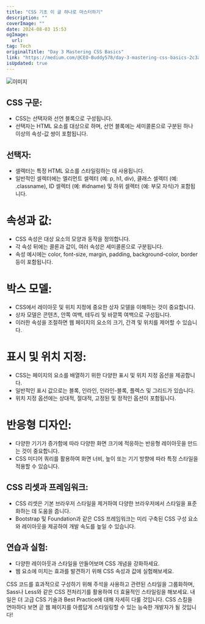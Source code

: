 ```yaml
---
title: "CSS 기초 이 글 하나로 마스터하기"
description: ""
coverImage: ""
date: 2024-08-03 15:53
ogImage:
  url:
tag: Tech
originalTitle: "Day 3 Mastering CSS Basics"
link: "https://medium.com/@CEO-Buddy578/day-3-mastering-css-basics-2c3a4c803f44"
isUpdated: true
---
```


![이미지](/assets/img/Day3MasteringCSSBasics_0.png)

## CSS 구문:

- CSS는 선택자와 선언 블록으로 구성됩니다.
- 선택자는 HTML 요소를 대상으로 하며, 선언 블록에는 세미콜론으로 구분된 하나 이상의 속성-값 쌍이 포함됩니다.

## 선택자:

<!-- seedividend - 사각형 -->

<ins class="adsbygoogle"
     style="display:block"
     data-ad-client="ca-pub-4877378276818686"
     data-ad-slot="1898504329"
     data-ad-format="auto"
     data-full-width-responsive="true"></ins>

<script>
     (adsbygoogle = window.adsbygoogle || []).push({});
</script>

- 셀렉터는 특정 HTML 요소를 스타일링하는 데 사용됩니다.
- 일반적인 셀렉터에는 엘리먼트 셀렉터 (예: p, h1, div), 클래스 셀렉터 (예: .classname), ID 셀렉터 (예: #idname) 및 하위 셀렉터 (예: 부모 자식)가 포함됩니다.

# 속성과 값:

- CSS 속성은 대상 요소의 모양과 동작을 정의합니다.
- 각 속성 뒤에는 콜론과 값이, 여러 속성은 세미콜론으로 구분됩니다.
- 속성 예시에는 color, font-size, margin, padding, background-color, border 등이 포함됩니다.

# 박스 모델:

<!-- seedividend - 사각형 -->

<ins class="adsbygoogle"
     style="display:block"
     data-ad-client="ca-pub-4877378276818686"
     data-ad-slot="1898504329"
     data-ad-format="auto"
     data-full-width-responsive="true"></ins>

<script>
     (adsbygoogle = window.adsbygoogle || []).push({});
</script>

- CSS에서 레이아웃 및 위치 지정에 중요한 상자 모델을 이해하는 것이 중요합니다.
- 상자 모델은 콘텐츠, 안쪽 여백, 테두리 및 바깥쪽 여백으로 구성됩니다.
- 이러한 속성을 조절하면 웹 페이지의 요소의 크기, 간격 및 위치를 제어할 수 있습니다.

# 표시 및 위치 지정:

- CSS는 페이지의 요소를 배열하기 위한 다양한 표시 및 위치 지정 옵션을 제공합니다.
- 일반적인 표시 값으로는 블록, 인라인, 인라인-블록, 플렉스 및 그리드가 있습니다.
- 위치 지정 옵션에는 상대적, 절대적, 고정된 및 정적인 옵션이 포함됩니다.

# 반응형 디자인:

<!-- seedividend - 사각형 -->

<ins class="adsbygoogle"
     style="display:block"
     data-ad-client="ca-pub-4877378276818686"
     data-ad-slot="1898504329"
     data-ad-format="auto"
     data-full-width-responsive="true"></ins>

<script>
     (adsbygoogle = window.adsbygoogle || []).push({});
</script>

- 다양한 기기가 증가함에 따라 다양한 화면 크기에 적응하는 반응형 레이아웃을 만드는 것이 중요합니다.
- CSS 미디어 쿼리를 활용하여 화면 너비, 높이 또는 기기 방향에 따라 특정 스타일을 적용할 수 있습니다.

## CSS 리셋과 프레임워크:

- CSS 리셋은 기본 브라우저 스타일을 제거하여 다양한 브라우저에서 스타일을 표준화하는 데 도움을 줍니다.
- Bootstrap 및 Foundation과 같은 CSS 프레임워크는 미리 구축된 CSS 구성 요소와 레이아웃을 제공하여 개발 속도를 높일 수 있습니다.

## 연습과 실험:

<!-- seedividend - 사각형 -->

<ins class="adsbygoogle"
     style="display:block"
     data-ad-client="ca-pub-4877378276818686"
     data-ad-slot="1898504329"
     data-ad-format="auto"
     data-full-width-responsive="true"></ins>

<script>
     (adsbygoogle = window.adsbygoogle || []).push({});
</script>

- 다양한 레이아웃과 스타일을 만들어보며 CSS 개념을 강화하세요.
- 웹 요소에 미치는 효과를 발견하기 위해 CSS 속성과 값에 실험해보세요.

CSS 코드를 효과적으로 구성하기 위해 주석을 사용하고 관련된 스타일을 그룹화하며, Sass나 Less와 같은 CSS 전처리기를 활용하여 더 효율적인 스타일링을 해보세요. 내일은 더 고급 CSS 기술과 Best Practice에 대해 자세히 다룰 것입니다. CSS 스킬을 연마하다 보면 곧 웹 페이지를 아름답게 스타일링할 수 있는 능숙한 개발자가 될 것입니다!
